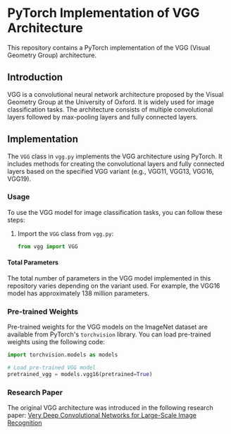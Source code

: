 # PyTorch Implementation of VGG Architecture

This repository contains a PyTorch implementation of the VGG (Visual Geometry Group) architecture.

## Introduction

VGG is a convolutional neural network architecture proposed by the Visual Geometry Group at the University of Oxford. It is widely used for image classification tasks. The architecture consists of multiple convolutional layers followed by max-pooling layers and fully connected layers.

## Implementation

The `VGG` class in `vgg.py` implements the VGG architecture using PyTorch. It includes methods for creating the convolutional layers and fully connected layers based on the specified VGG variant (e.g., VGG11, VGG13, VGG16, VGG19).

### Usage

To use the VGG model for image classification tasks, you can follow these steps:

1. Import the `VGG` class from `vgg.py`:

    ```python
    from vgg import VGG
    ```

#### Total Parameters

The total number of parameters in the VGG model implemented in this repository varies depending on the variant used. For example, the VGG16 model has approximately 138 million parameters.

### Pre-trained Weights

Pre-trained weights for the VGG models on the ImageNet dataset are available from PyTorch's `torchvision` library. You can load pre-trained weights using the following code:

```python
import torchvision.models as models

# Load pre-trained VGG model
pretrained_vgg = models.vgg16(pretrained=True)
```

### Research Paper

The original VGG architecture was introduced in the following research paper:
[Very Deep Convolutional Networks for Large-Scale Image Recognition](https://arxiv.org/abs/1409.1556)

